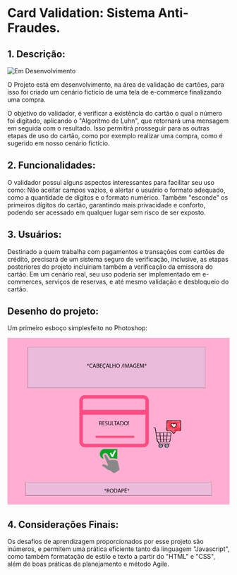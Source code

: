 # Card Validation: Sistema Anti-Fraudes.


## 1. Descrição:


![ Em Desenvolvimento](http://img.shields.io/static/v1?label=STATUS&message=EM%20DESENVOLVIMENTO&color=GREEN&style=for-the-badge)

O Projeto está em desenvolvimento, na área de validação de cartões, para isso foi criado um cenário fictício de uma tela de e-commerce finalizando uma compra.

O objetivo do validador, é verificar a existência do cartão o qual o número foi digitado, aplicando o "Algoritmo de Luhn", que retornará uma mensagem em seguida com o resultado. Isso permitirá prosseguir para as outras etapas de uso do cartão, como por exemplo realizar uma compra, como é sugerido em nosso cenário fictício.





## 2. Funcionalidades:

O validador possui alguns aspectos interessantes para facilitar seu uso como: Não aceitar campos vazios, e alertar o usuário o formato adequado, como a quantidade de dígitos e o formato numérico. Também "esconde" os primeiros dígitos do cartão, garantindo mais privacidade e conforto, podendo ser acessado em qualquer lugar sem risco de ser exposto.

 ## 3. Usuários:

 Destinado a quem trabalha com pagamentos e transações com cartões de crédito, precisará de um sistema seguro de verificação, inclusive, as etapas posteriores do projeto incluiriam também a verificação da emissora do cartão. Em um cenário real, seu uso poderia ser implementado em e-commerces, serviços de reservas, e até mesmo validação e desbloqueio do cartão.

 ## Desenho do projeto:

 

Um primeiro esboço simplesfeito no Photoshop:

 <img src="Esboço_P.png" alt="desenho_projeto">

 ## 4. Considerações Finais:

  Os desafios de aprendizagem proporcionados por esse projeto são inúmeros, e permitem uma prática eficiente tanto da linguagem "Javascript", como também formatação de estilo e texto a partir do "HTML" e "CSS", além de boas práticas de planejamento e método Agile.


